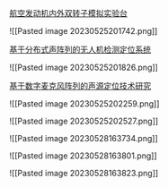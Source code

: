 [航空发动机内外双转子模拟实验台](http://www.houde-meter.com/cp/c6/274.html)

![[Pasted image 20230525201742.png]]

[基于分布式声阵列的无人机检测定位系统](http://kns-cnki-net-s.vpn.chd.edu.cn:8080/reader/review?invoice=jCPsJzIE8KjtZmrVDAUunZkVvL7lNmZ%2BMKx1Neuigxp4063VAENUHNVDCnI8kAliTIOx16u2sUgCKY8xFoTG8RsiEF71sCnckhhQQdpCV6PXAQ3GIyYLtwyCUCmDXSQhzmmLQyBg6HE1qMrNngxDMXrwPw%2BSMOu%2BF2SJeYoDlrA%3D&platform=NZKPT&product=CMFD&filename=1022779253.nh&tablename=cmfd202301&type=DISSERTATION&scope=trial&cflag=overlay&dflag=&pages=&language=chs&trial=&nonce=9F687798B0D140A990D38CCEAD4DEC61)

![[Pasted image 20230525201826.png]]

[基于数字麦克风阵列的声源定位技术研究](http://kns-cnki-net-s.vpn.chd.edu.cn:8080/reader/review?invoice=g%2BjCnmqyK5M50ATcZWXtknashGTaQafsXvTsQj4FuqzETsOBtPpBr4rJpph9LThUS0Qsi%2BlUgJWdAJ6WlqjnWqHqbkDRUli%2FTmPwImWku6fwfGO0zgccOoe23TsO4lF2BngcYnjBFeG7V9Z1RDlQtAiHMqontmEKIHImt6ACjc0%3D&platform=NZKPT&product=CMFD&filename=1021704066.nh&tablename=cmfd202201&type=DISSERTATION&scope=trial&cflag=overlay&dflag=&pages=&language=chs&trial=&nonce=A7D32FD607CA4E9884A3674A2491A20D)

![[Pasted image 20230525202259.png]]

![[Pasted image 20230525202527.png]]

![[Pasted image 20230528163734.png]]

![[Pasted image 20230528163801.png]]

![[Pasted image 20230528163823.png]]


